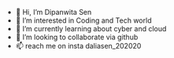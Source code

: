 - 👋 Hi, I’m Dipanwita Sen
- 👀 I’m interested in Coding and Tech world
- 🌱 I’m currently learning about cyber and cloud 
- 💞️ I’m looking to collaborate via github
- 📫 reach me on insta daliasen_202020

<!---
System.out.print("wake up");
print("code")
printf("sleep");
--->
